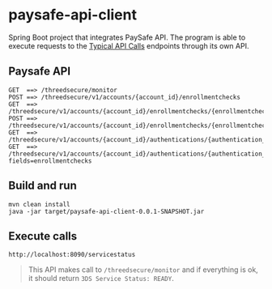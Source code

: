 # paysafe-api-client

Spring Boot project that integrates PaySafe API. The program is able to execute requests to the [Typical API Calls](https://developer.paysafe.com/en/classic-apis/3ds/typical-api-calls/verify-that-the-service-is-accessible/) endpoints through its own API.

## Paysafe API

```
GET  ==> /threedsecure/monitor
POST ==> /threedsecure/v1/accounts/{account_id}/enrollmentchecks
GET  ==> /threedsecure/v1/accounts/{account_id}/enrollmentchecks/{enrollmentcheck_id}
POST ==> /threedsecure/v1/accounts/{account_id}/enrollmentchecks/{enrollmentcheck_id}/authentications
GET  ==> /threedsecure/v1/accounts/{account_id}/authentications/{authentication_id}
GET  ==> /threedsecure/v1/accounts/{account_id}/authentications/{authentication_id}?fields=enrollmentchecks
```

## Build and run

```
mvn clean install
java -jar target/paysafe-api-client-0.0.1-SNAPSHOT.jar
```

## Execute calls

```
http://localhost:8090/servicestatus
```

> This API makes call to `/threedsecure/monitor` and if everything is ok, it should return `3DS Service Status: READY`.